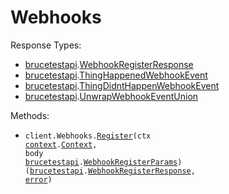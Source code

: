 # Webhooks

Response Types:

- <a href="https://pkg.go.dev/github.com/bruce-hill/bruce-test-api-go">brucetestapi</a>.<a href="https://pkg.go.dev/github.com/bruce-hill/bruce-test-api-go#WebhookRegisterResponse">WebhookRegisterResponse</a>
- <a href="https://pkg.go.dev/github.com/bruce-hill/bruce-test-api-go">brucetestapi</a>.<a href="https://pkg.go.dev/github.com/bruce-hill/bruce-test-api-go#ThingHappenedWebhookEvent">ThingHappenedWebhookEvent</a>
- <a href="https://pkg.go.dev/github.com/bruce-hill/bruce-test-api-go">brucetestapi</a>.<a href="https://pkg.go.dev/github.com/bruce-hill/bruce-test-api-go#ThingDidntHappenWebhookEvent">ThingDidntHappenWebhookEvent</a>
- <a href="https://pkg.go.dev/github.com/bruce-hill/bruce-test-api-go">brucetestapi</a>.<a href="https://pkg.go.dev/github.com/bruce-hill/bruce-test-api-go#UnwrapWebhookEventUnion">UnwrapWebhookEventUnion</a>

Methods:

- <code title="post /register-webhook">client.Webhooks.<a href="https://pkg.go.dev/github.com/bruce-hill/bruce-test-api-go#WebhookService.Register">Register</a>(ctx <a href="https://pkg.go.dev/context">context</a>.<a href="https://pkg.go.dev/context#Context">Context</a>, body <a href="https://pkg.go.dev/github.com/bruce-hill/bruce-test-api-go">brucetestapi</a>.<a href="https://pkg.go.dev/github.com/bruce-hill/bruce-test-api-go#WebhookRegisterParams">WebhookRegisterParams</a>) (<a href="https://pkg.go.dev/github.com/bruce-hill/bruce-test-api-go">brucetestapi</a>.<a href="https://pkg.go.dev/github.com/bruce-hill/bruce-test-api-go#WebhookRegisterResponse">WebhookRegisterResponse</a>, <a href="https://pkg.go.dev/builtin#error">error</a>)</code>
